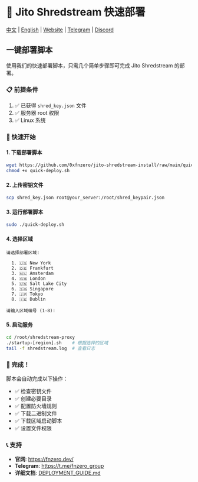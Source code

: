 # 🚀 Jito Shredstream 快速部署

[中文](https://github.com/0xfnzero/jito-shredstream-install/blob/main/QUICK_START_CN.md) | [English](https://github.com/0xfnzero/jito-shredstream-install/blob/main/QUICK_START.md) | [Website](https://fnzero.dev/) | [Telegram](https://t.me/fnzero_group) | [Discord](https://discord.gg/3At4eaUt)

## 一键部署脚本

使用我们的快速部署脚本，只需几个简单步骤即可完成 Jito Shredstream 的部署。

### 📋 前提条件

1. ✅ 已获得 `shred_key.json` 文件
2. ✅ 服务器 root 权限
3. ✅ Linux 系统

### 🎯 快速开始

#### 1. 下载部署脚本
```bash
wget https://github.com/0xfnzero/jito-shredstream-install/raw/main/quick-deploy.sh
chmod +x quick-deploy.sh
```

#### 2. 上传密钥文件
```bash
scp shred_key.json root@your_server:/root/shred_keypair.json
```

#### 3. 运行部署脚本
```bash
sudo ./quick-deploy.sh
```

#### 4. 选择区域
```
请选择部署区域:

  1. 🇺🇸 New York
  2. 🇩🇪 Frankfurt  
  3. 🇳🇱 Amsterdam
  4. 🇬🇧 London
  5. 🇺🇸 Salt Lake City
  6. 🇸🇬 Singapore
  7. 🇯🇵 Tokyo
  8. 🇮🇪 Dublin

请输入区域编号 (1-8): 
```

#### 5. 启动服务
```bash
cd /root/shredstream-proxy
./startup-[region].sh    # 根据选择的区域
tail -f shredstream.log  # 查看日志
```

### 🎉 完成！

脚本会自动完成以下操作：
- ✅ 检查密钥文件
- ✅ 创建必要目录
- ✅ 配置防火墙规则
- ✅ 下载二进制文件
- ✅ 下载区域启动脚本
- ✅ 设置文件权限

### 📞 支持

- **官网**: https://fnzero.dev/
- **Telegram**: https://t.me/fnzero_group
- **详细文档**: [DEPLOYMENT_GUIDE.md](./DEPLOYMENT_GUIDE.md)

